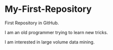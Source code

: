 My-First-Repository
===================

First Repository in GitHub.

I am an old programmer trying to learn new tricks.

I am interested in large volume data mining.
